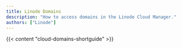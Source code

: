 ```yaml
---
title: Linode Domains
description: "How to access domains in the Linode Cloud Manager."
authors: ["Linode"]
---
```


{{< content "cloud-domains-shortguide" >}}
